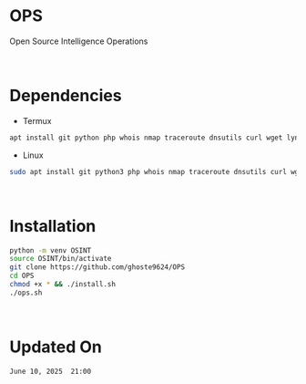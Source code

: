 # OPS
Open Source Intelligence Operations 

<br>

# Dependencies
* Termux 

```bash
apt install git python php whois nmap traceroute dnsutils curl wget lynx -y
```
* Linux
``` bash
sudo apt install git python3 php whois nmap traceroute dnsutils curl wget lynx -y
```

<br>

# Installation 
```bash
python -m venv OSINT
source OSINT/bin/activate
git clone https://github.com/ghoste9624/OPS
cd OPS
chmod +x * && ./install.sh
./ops.sh
```

<br>

# Updated On 

``
June 10, 2025  21:00
``

<br>

